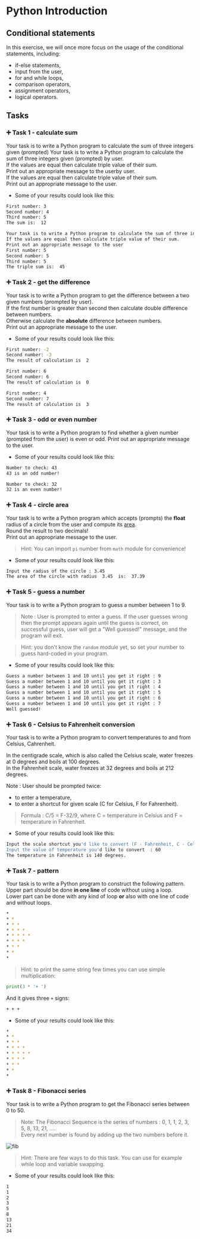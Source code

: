 # Python Introduction

## Conditional statements
In this exercise, we will once more focus on the usage of the conditional statements, including:  
 - if-else statements,
 - input from the user,
 - for and while loops, 
 - comparison operators,
 - assignment operators,
 - logical operators.
 
## 

## Tasks

### 

### :heavy_plus_sign: Task 1 - calculate sum

Your task is to write a Python program to calculate the sum of three integers given (prompted) Your task is to write a Python program to calculate the sum of three integers given (prompted) by user.  
If the values are equal then calculate triple value of their sum.  
Print out an appropriate message to the userby user.  
If the values are equal then calculate triple value of their sum.  
Print out an appropriate message to the user.

- Some of your results could look like this:


```bash
First number: 3
Second number: 4
Third number: 5
The sum is:  12

Your task is to write a Python program to calculate the sum of three integers given (prompted) by user.  
If the values are equal then calculate triple value of their sum.  
Print out an appropriate message to the user
First number: 5
Second number: 5
Third number: 5
The triple sum is:  45
 ``` 

### :heavy_plus_sign: Task 2 - get the difference

Your task is to write a Python program to get the difference between a two given numbers (prompted by user).  
If the first number is greater than second then calculate double difference between numbers.  
Otherwise calculate the **absolute** difference between numbers.  
Print out an appropriate message to the user.

- Some of your results could look like this:


```bash
First number: -2
Second number: -3
The result of calculation is  2

First number: 6
Second number: 6
The result of calculation is  0

First number: 4
Second number: 7
The result of calculation is  3
``` 

### :heavy_plus_sign: Task 3 - odd or even number

Your task is to write a Python program to find whether a given number (prompted from the user) is even or odd.  Print out an appropriate message to the user.

- Some of your results could look like this:


```bash
Number to check: 43
43 is an odd number!

Number to check: 32
32 is an even number!
``` 

### :heavy_plus_sign: Task 4 - circle area

Your task is to write a Python program which accepts (prompts) the **float** radius of a circle from the user and compute its [area](https://www.mathsisfun.com/geometry/circle-area.html).  
Round the result to two decimals!  
Print out an appropriate message to the user.

>Hint: You can import `pi` number from `math` module for convenience!


- Some of your results could look like this:


```bash
Input the radius of the circle : 3.45
The area of the circle with radius  3.45  is:  37.39
``` 

### :heavy_plus_sign: Task 5 - guess a number

Your task is to write a Python program to guess a number between 1 to 9.

>Note : User is prompted to enter a guess. If the user guesses wrong then the prompt appears again until the guess is correct, on successful guess, user will get a "Well guessed!" message, and the program will exit.

>Hint: you don't know the `random` module yet, so set your number to guess hard-coded in your program. 

- Some of your results could look like this:

```bash
Guess a number between 1 and 10 until you get it right : 9
Guess a number between 1 and 10 until you get it right : 3
Guess a number between 1 and 10 until you get it right : 4
Guess a number between 1 and 10 until you get it right : 5
Guess a number between 1 and 10 until you get it right : 6
Guess a number between 1 and 10 until you get it right : 7
Well guessed!
```

### :heavy_plus_sign: Task 6 - Celsius to Fahrenheit conversion

Your task is to write a Python program to convert temperatures to and from Celsius, Cahrenheit.

In the centigrade scale, which is also called the Celsius scale, water freezes at 0 degrees and boils at 100 degrees.  
In the Fahrenheit scale, water freezes at 32 degrees and boils at 212 degrees. 

Note : User should be prompted twice:  
 - to enter a temperature,  
 - to enter a shortcut for given scale (C for Celsius, F for Fahrenheit).

> Formula : C/5 = F-32/9, where C = temperature in Celsius and F = temperature in Fahrenheit. 

- Some of your results could look like this:

```bash
Input the scale shortcut you'd like to convert (F - Fahrenheit, C - Celsius: C
Input the value of temperature you'd like to convert  : 60
The temperature in Fahrenheit is 140 degrees.
```

### :heavy_plus_sign: Task 7 - pattern

Your task is to write a Python program to construct the following pattern. Upper part should be done **in one line** of code without using a loop.  
Lower part can be done with any kind of loop **or** also with one line of code and without loops.

```bash
* 
* * 
* * * 
* * * * 
* * * * * 
* * * * 
* * * 
* * 
*
```

>Hint: to print the same string few times you can use simple multiplication:
```python
print(3 * '+ ')
```
And it gives three `+` signs:
```bash
+ + +
```

- Some of your results could look like this:

```bash
* 
* * 
* * * 
* * * * 
* * * * * 
* * * * 
* * * 
* * 
*
```

### :heavy_plus_sign: Task 8 - Fibonacci series

Your task is to write a Python program to get the Fibonacci series between 0 to 50.  
>Note: The Fibonacci Sequence is the series of numbers :
0, 1, 1, 2, 3, 5, 8, 13, 21, ....  
Every next number is found by adding up the two numbers before it.  

![fib](fib.png)

>Hint: There are few ways to do this task. You can use for example while loop and variable swapping.

- Some of your results could look like this:

```bash
1
1
2
3
5
8
13
21
34
```